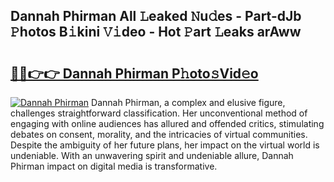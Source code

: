 ## Dannah Phirman All 𝙻eaked 𝙽u𝚍es - Part-dJb 𝙿hotos B𝚒kini 𝚅𝚒deo - Hot 𝙿art 𝙻eaks arAww

# <h2><a href="http://ld03z8y.urlbe.top/?page=Dannah+Phirman">🔗🔗👉👉 Dannah Phirman P𝚑oto𝚜Vid𝚎o</a></h2>

[![Dannah Phirman](https://i.imgur.com/eBuTRDB.gif)](http://ld03z8y.urlbe.top/?page=Dannah+Phirman)
Dannah Phirman, a complex and elusive figure, challenges straightforward classification. Her unconventional method of engaging with online audiences has allured and offended critics, stimulating debates on consent, morality, and the intricacies of virtual communities. Despite the ambiguity of her future plans, her impact on the virtual world is undeniable. With an unwavering spirit and undeniable allure, Dannah Phirman impact on digital media is transformative.
